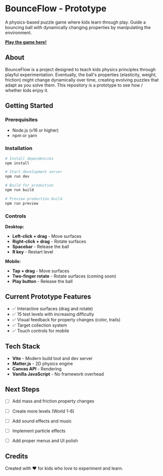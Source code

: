 # BounceFlow - Prototype

A physics-based puzzle game where kids learn through play. Guide a bouncing ball with dynamically changing properties by manipulating the environment.

**[Play the game here!](https://mojzis.github.io/bounceflow/)**

## About

BounceFlow is a project designed to teach kids physics principles through playful experimentation. Eventually, the ball's properties (elasticity, weight, friction) might change dynamically over time, creating evolving puzzles that adapt as you solve them.
This repository is a prototype to see how / whether kids enjoy it.

## Getting Started

### Prerequisites

- Node.js (v16 or higher)
- npm or yarn

### Installation

```bash
# Install dependencies
npm install

# Start development server
npm run dev

# Build for production
npm run build

# Preview production build
npm run preview
```

### Controls

**Desktop:**
- **Left-click + drag** - Move surfaces
- **Right-click + drag** - Rotate surfaces
- **Spacebar** - Release the ball
- **R key** - Restart level

**Mobile:**
- **Tap + drag** - Move surfaces
- **Two-finger rotate** - Rotate surfaces (coming soon)
- **Play button** - Release the ball

## Current Prototype Features

- ✅ Interactive surfaces (drag and rotate)
- ✅ 15 test levels with increasing difficulty
- ✅ Visual feedback for property changes (color, trails)
- ✅ Target collection system
- ✅ Touch controls for mobile

## Tech Stack

- **Vite** - Modern build tool and dev server
- **Matter.js** - 2D physics engine
- **Canvas API** - Rendering
- **Vanilla JavaScript** - No framework overhead




## Next Steps

- [ ] Add mass and friction property changes
- [ ] Create more levels (World 1-6)
- [ ] Add sound effects and music
- [ ] Implement particle effects
- [ ] Add proper menus and UI polish



## Credits

Created with ❤️ for kids who love to experiment and learn.
